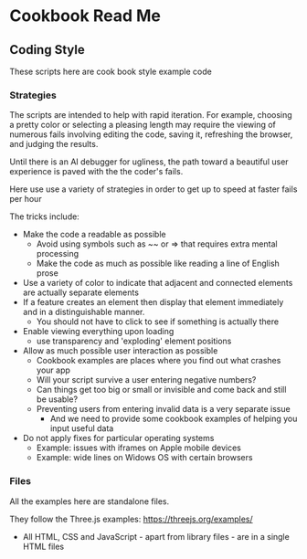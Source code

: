 <span style=display:none; >[You are now in a GitHub source code view - click this link to view Read Me file as a web page]( http://rawgit.com/ladybug-tools/spider/master/#cookbook/README.md "View file as a web page." ) </span>



# Cookbook Read Me

## Coding Style

These scripts here are cook book style example code


### Strategies

The scripts are intended to help with rapid iteration. For example, choosing a pretty color or selecting a pleasing length may require the viewing of numerous fails involving editing the code, saving it, refreshing the browser, and judging the results. 

Until there is an AI debugger for ugliness, the path toward a beautiful user experience is paved with the the coder's fails.

Here use use a variety of strategies in order to get up to speed at faster fails per hour

The tricks include:

* Make the code a readable as possible 
	* Avoid using symbols such as ~~ or => that requires extra mental processing
	* Make the code as much as possible like reading a line of English prose
* Use a variety of color to indicate that adjacent and connected elements are actually separate elements
* If a feature creates an element then display that element immediately and in a distinguishable manner. 
	* You should not have to click to see if something is actually there
* Enable viewing everything upon loading
	* use transparency and 'exploding' element positions
* Allow as much possible user interaction as possible
	* Cookbook examples are places where you find out what crashes your app
	* Will your script survive a user entering negative numbers?
	* Can things get too big or small or invisible and come back and still be usable?
	* Preventing users from entering invalid data is a very separate issue
		* And we need to provide some cookbook examples of helping you input useful data 
* Do not apply fixes for particular operating systems
	* Example: issues with iframes on Apple mobile devices
	* Example: wide lines on Widows OS with certain browsers



### Files

All the examples here are standalone files.

They follow the Three.js examples: https://threejs.org/examples/

* All HTML, CSS and JavaScript - apart from library files - are in a single HTML files




 
